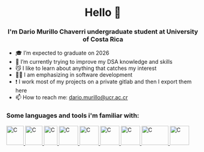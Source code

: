<div align="center"> 
  <h1> Hello 👋 </h1> 
  <h3> I'm Dario Murillo Chaverri undergraduate student at University of Costa Rica </h3>
</div>
<div>
	
- 🎓 I’m expected to graduate on 2026
- 🌱 I’m currently trying to improve my DSA knowledge and skills
- 😼 I like to learn about anything that catches my interest
- 👨‍💻 I am emphasizing in software development
- ❗ I work most of my projects on a private gitlab and then I export them here
- 📫 How to reach me: dario.murillo@ucr.ac.cr
</div>
<div>
  <h3> Some languages and tools i'm familiar with: </h3>
	<a href="https://en.cppreference.com/w/c/language">
  	<img src="https://upload.wikimedia.org/wikipedia/commons/1/19/C_Logo.png" alt="C" width="45" height="50">
	</a>
 	<a href="https://en.cppreference.com/w/">
  	<img src="https://upload.wikimedia.org/wikipedia/commons/thumb/1/18/ISO_C%2B%2B_Logo.svg/459px-ISO_C%2B%2B_Logo.svg.png" alt="C" width="45" height="50">
	</a>
 	<a href="https://dev.java/">
  	<img src="https://upload.wikimedia.org/wikipedia/en/thumb/3/30/Java_programming_language_logo.svg/1200px-Java_programming_language_logo.svg.png" alt="C" width="35" height="50">
	</a>
 	<a href="https://git-scm.com/">
  	<img src="https://upload.wikimedia.org/wikipedia/commons/thumb/3/3f/Git_icon.svg/1024px-Git_icon.svg.png?20220905010122" alt="C" width="50" height="50">
	</a>
 	<a href="https://www.linux.org/">
  	<img src="https://upload.wikimedia.org/wikipedia/commons/thumb/3/35/Tux.svg/800px-Tux.svg.png" alt="C" width="50" height="50">
	</a>
 	<a href="https://developer.mozilla.org/es/docs/Web/JavaScript">
  	<img src="https://upload.wikimedia.org/wikipedia/commons/thumb/9/99/Unofficial_JavaScript_logo_2.svg/1024px-Unofficial_JavaScript_logo_2.svg.png" alt="C" width="50" height="50">
	</a>
	<a href="https://es.react.dev/">
  	<img src="https://upload.wikimedia.org/wikipedia/commons/thumb/4/47/React.svg/1024px-React.svg.png" alt="C" width="50" height="50">
	</a>
	<a href="https://nodejs.org/en">
  	<img src="https://upload.wikimedia.org/wikipedia/commons/thumb/d/d9/Node.js_logo.svg/1920px-Node.js_logo.svg.png" alt="C" width="70" height="50">
	</a>
	<a href="https://www.oracle.com/cloud/">
  	<img src="https://oracle.gallerycdn.vsassets.io/extensions/oracle/oci-core/1.0.5/1715101068442/Microsoft.VisualStudio.Services.Icons.Default" alt="C" width="50" height="50">
	</a>
</div>

